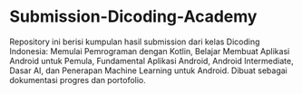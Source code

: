 # Submission-Dicoding-Academy
Repository ini berisi kumpulan hasil submission dari kelas Dicoding Indonesia: Memulai Pemrograman dengan Kotlin, Belajar Membuat Aplikasi Android untuk Pemula, Fundamental Aplikasi Android, Android Intermediate, Dasar AI, dan Penerapan Machine Learning untuk Android. Dibuat sebagai dokumentasi progres dan portofolio.

